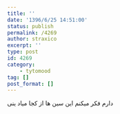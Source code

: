 ```yaml
---
title: ''
date: '1396/6/25 14:51:00'
status: publish
permalink: /4269
author: straxico
excerpt: ''
type: post
id: 4269
category:
    - tytomood
tag: []
post_format: []
---
```

دارم فکر میکنم این سین ها از کجا میاد ینی